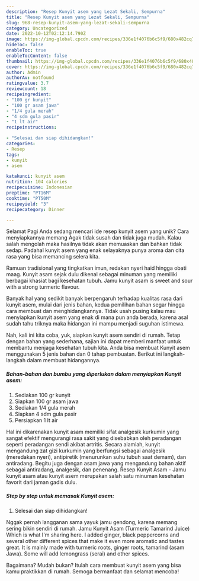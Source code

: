 ```yaml
---
description: "Resep Kunyit asem yang Lezat Sekali, Sempurna"
title: "Resep Kunyit asem yang Lezat Sekali, Sempurna"
slug: 968-resep-kunyit-asem-yang-lezat-sekali-sempurna
category: Uncategorized
date: 2022-10-12T02:12:14.790Z
image: https://img-global.cpcdn.com/recipes/336e1f4076b6c5f9/680x482cq70/kunyit-asem-foto-resep-utama.jpg
hideToc: false
enableToc: true
enableTocContent: false
thumbnail: https://img-global.cpcdn.com/recipes/336e1f4076b6c5f9/680x482cq70/kunyit-asem-foto-resep-utama.jpg
cover: https://img-global.cpcdn.com/recipes/336e1f4076b6c5f9/680x482cq70/kunyit-asem-foto-resep-utama.jpg
author: Admin
authorAv: notfound
ratingvalue: 3.7
reviewcount: 18
recipeingredient:
- "100 gr kunyit"
- "100 gr asam jawa"
- "1/4 gula merah"
- "4 sdm gula pasir"
- "1 lt air"
recipeinstructions:

- "Selesai dan siap dihidangkan!"
categories:
- Resep
tags:
- kunyit
- asem

katakunci: kunyit asem 
nutrition: 104 calories
recipecuisine: Indonesian
preptime: "PT16M"
cooktime: "PT50M"
recipeyield: "3"
recipecategory: Dinner

---
```



Selamat Pagi Anda sedang mencari ide resep kunyit asem yang unik? Cara menyiapkannya memang Agak tidak susah dan tidak juga mudah. Kalau salah mengolah maka hasilnya tidak akan memuaskan dan bahkan tidak sedap. Padahal kunyit asem yang enak selayaknya punya aroma dan cita rasa yang bisa memancing selera kita.


Ramuan tradisional yang tingkatkan imun, redakan nyeri haid hingga obati maag. Kunyit asam sejak dulu dikenal sebagai minuman yang memiliki berbagai khasiat bagi kesehatan tubuh. Jamu kunyit asam is sweet and sour with a strong turmeric flavour.

Banyak hal yang sedikit banyak berpengaruh terhadap kualitas rasa dari kunyit asem, mulai dari jenis bahan, kedua pemilihan bahan segar hingga cara membuat dan menghidangkannya. Tidak usah pusing kalau mau menyiapkan kunyit asem yang enak di mana pun anda berada, karena asal sudah tahu triknya maka hidangan ini mampu menjadi suguhan istimewa.


Nah, kali ini kita coba, yuk, siapkan kunyit asem sendiri di rumah. Tetap dengan bahan yang sederhana, sajian ini dapat memberi manfaat untuk membantu menjaga kesehatan tubuh kita. Anda bisa membuat Kunyit asem menggunakan 5 jenis bahan dan 0 tahap pembuatan. Berikut ini langkah-langkah dalam membuat hidangannya.

<!--inarticleads1-->

##### Bahan-bahan dan bumbu yang diperlukan dalam menyiapkan Kunyit asem:

1. Sediakan 100 gr kunyit
1. Siapkan 100 gr asam jawa
1. Sediakan 1/4 gula merah
1. Siapkan 4 sdm gula pasir
1. Persiapkan 1 lt air


Hal ini dikarenakan kunyit asam memiliki sifat analgesik kurkumin yang sangat efektif mengurangi rasa sakit yang disebabkan oleh peradangan seperti peradangan sendi akibat artritis. Secara alamiah, kunyit mengandung zat gizi kurkumin yang berfungsi sebagai analgesik (meredakan nyeri), antipiretik (menurunkan suhu tubuh saat demam), dan antiradang. Begitu juga dengan asam jawa yang mengandung bahan aktif sebagai antiradang, analgesik, dan penenang. Resep Kunyit Asam - Jamu kunyit asam atau kunyit asem merupakan salah satu minuman kesehatan favorit dari jaman gadis dulu. 

<!--inarticleads2-->

##### Step by step untuk memasak Kunyit asem:


1. Selesai dan siap dihidangkan!

Nggak pernah langganan sama yayuk jamu gendong, karena memang sering bikin sendiri di rumah. Jamu Kunyit Asam (Turmeric Tamarind Juice) Which is what I&#39;m sharing here. I added ginger, black peppercorns and several other different spices that make it even more aromatic and tastes great. It is mainly made with turmeric roots, ginger roots, tamarind (asam Jawa). Some will add lemongrass (serai) and other spices. 

Bagaimana? Mudah bukan? Itulah cara membuat kunyit asem yang bisa kamu praktikkan di rumah. Semoga bermanfaat dan selamat mencoba!

